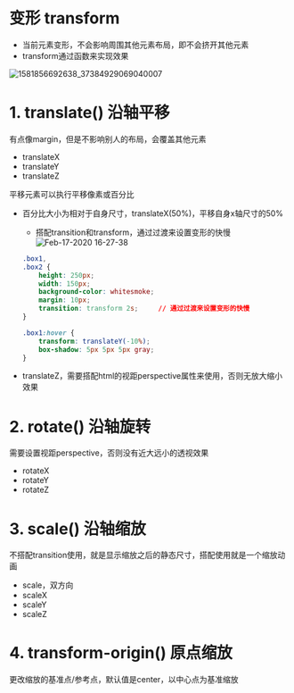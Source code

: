 # 变形 transform

- 当前元素变形，不会影响周围其他元素布局，即不会挤开其他元素
- transform通过函数来实现效果

![1581856692638_37384929069040007](https://user-images.githubusercontent.com/26485327/74643913-73f8ca80-51b0-11ea-90d2-634bcd323a41.png)

# 1. translate() 沿轴平移
有点像margin，但是不影响别人的布局，会覆盖其他元素
- translateX
- translateY
- translateZ

平移元素可以执行平移像素或百分比
- 百分比大小为相对于自身尺寸，translateX(50%)，平移自身x轴尺寸的50%
    - 搭配transition和transform，通过过渡来设置变形的快慢
    ![Feb-17-2020 16-27-38](https://user-images.githubusercontent.com/26485327/74636234-89ff8e80-51a2-11ea-9f5a-82959829ff0c.gif)

    ```css
    .box1,
    .box2 {
        height: 250px;
        width: 150px;
        background-color: whitesmoke;
        margin: 10px;
        transition: transform 2s;     // 通过过渡来设置变形的快慢
    }

    .box1:hover {
        transform: translateY(-10%);
        box-shadow: 5px 5px 5px gray;
    }
    ```
- translateZ，需要搭配html的视距perspective属性来使用，否则无放大缩小效果

# 2. rotate() 沿轴旋转
需要设置视距perspective，否则没有近大远小的透视效果
- rotateX
- rotateY
- rotateZ




# 3. scale() 沿轴缩放
不搭配transition使用，就是显示缩放之后的静态尺寸，搭配使用就是一个缩放动画

- scale，双方向
- scaleX
- scaleY
- scaleZ


# 4. transform-origin() 原点缩放
更改缩放的基准点/参考点，默认值是center，以中心点为基准缩放








